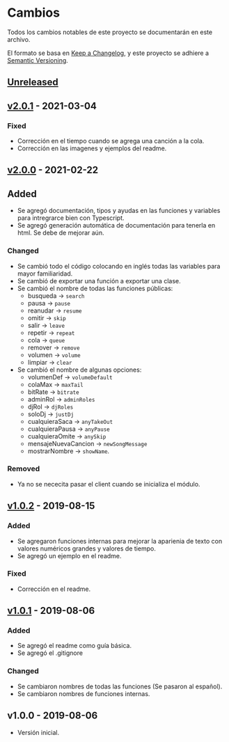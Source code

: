 # Cambios

Todos los cambios notables de este proyecto se documentarán en este archivo.

El formato se basa en [Keep a Changelog](https://keepachangelog.com/en/1.0.0/),
y este proyecto se adhiere a [Semantic Versioning](https://semver.org/spec/v2.0.0.html).

## [Unreleased]

## [v2.0.1] - 2021-03-04

### Fixed

- Corrección en el tiempo cuando se agrega una canción a la cola.
- Corrección en las imagenes y ejemplos del readme.

## [v2.0.0] - 2021-02-22

## Added

- Se agregó documentación, tipos y ayudas en las funciones y variables para intregrarce bien con Typescript.
- Se agregó generación automática de documentación para tenerla en html. Se debe de mejorar aún.

### Changed

- Se cambió todo el código colocando en inglés todas las variables para mayor familiaridad.
- Se cambió de exportar una función a exportar una clase.
- Se cambió el nombre de todas las funciones públicas:
  - busqueda -> `search`
  - pausa -> `pause`
  - reanudar -> `resume`
  - omitir -> `skip`
  - salir -> `leave`
  - repetir -> `repeat`
  - cola -> `queue`
  - remover -> `remove`
  - volumen -> `volume`
  - limpiar -> `clear`
- Se cambió el nombre de algunas opciones:
  - volumenDef -> `volumeDefault`
  - colaMax -> `maxTail`
  - bitRate -> `bitrate`
  - adminRol -> `adminRoles`
  - djRol -> `djRoles`
  - soloDj -> `justDj`
  - cualquieraSaca -> `anyTakeOut`
  - cualquieraPausa -> `anyPause`
  - cualquieraOmite -> `anySkip`
  - mensajeNuevaCancion -> `newSongMessage`
  - mostrarNombre -> `showName`.

### Removed

- Ya no se nececita pasar el client cuando se inicializa el módulo.

## [v1.0.2] - 2019-08-15

### Added

- Se agregaron funciones internas para mejorar la aparienia de texto con valores numéricos grandes y valores de tiempo.
- Se agregó un ejemplo en el readme.

### Fixed

- Corrección en el readme.

## [v1.0.1] - 2019-08-06

### Added

- Se agregó el readme como guía básica.
- Se agregó el .gitignore

### Changed

- Se cambiaron nombres de todas las funciones (Se pasaron al español).
- Se cambiaron nombres de funciones internas.

## v1.0.0 - 2019-08-06

- Versión inicial.

[unreleased]: https://github.com/StarArmyDev/starmusic/compare/v2.0.1...HEAD
[v1.0.1]: https://github.com/StarArmyDev/starmusic/compare/v1.0.0...v1.0.1
[v1.0.2]: https://github.com/StarArmyDev/starmusic/compare/v1.0.1...v1.0.2
[v2.0.0]: https://github.com/StarArmyDev/starmusic/compare/v1.0.2...v2.0.0
[v2.0.1]: https://github.com/StarArmyDev/starmusic/compare/v2.0.0...v2.0.1
